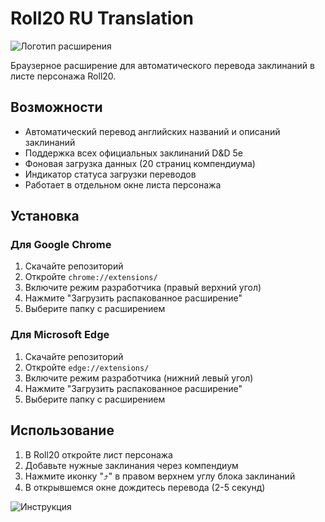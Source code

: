 # Roll20 RU Translation

![Логотип расширения](logo.png)

Браузерное расширение для автоматического перевода заклинаний в листе персонажа Roll20.

## Возможности

- Автоматический перевод английских названий и описаний заклинаний
- Поддержка всех официальных заклинаний D&D 5e
- Фоновая загрузка данных (20 страниц компендиума)
- Индикатор статуса загрузки переводов
- Работает в отдельном окне листа персонажа

## Установка

### Для Google Chrome
1. Скачайте репозиторий
2. Откройте `chrome://extensions/`
3. Включите режим разработчика (правый верхний угол)
4. Нажмите "Загрузить распакованное расширение"
5. Выберите папку с расширением

### Для Microsoft Edge
1. Скачайте репозиторий
2. Откройте `edge://extensions/`
3. Включите режим разработчика (нижний левый угол)
4. Нажмите "Загрузить распакованное расширение"
5. Выберите папку с расширением

## Использование

1. В Roll20 откройте лист персонажа
2. Добавьте нужные заклинания через компендиум
3. Нажмите иконку "⤴️" в правом верхнем углу блока заклинаний
4. В открывшемся окне дождитесь перевода (2-5 секунд)

![Инструкция](screenshot.png)
